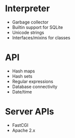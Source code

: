 # Interpreter

- Garbage collector
- Builtin support for SQLite
- Unicode strings
- Interfaces/mixins for classes

# API

- Hash maps
- Hash sets
- Regular expressions
- Database connectivity
- Date/time

# Server APIs

- FastCGI
- Apache 2.x
